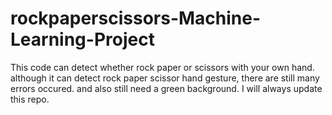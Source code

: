 # rockpaperscissors-Machine-Learning-Project
This code can detect whether rock paper or scissors with your own hand.
although it can detect rock paper scissor hand gesture, there are still many errors occured. and also still need a green background.
I will always update this repo.
